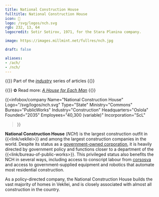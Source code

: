 ```yaml
---
title: National Construction House
fulltitle: National Construction House
icon: 🚧
logo: /svg/logos/nch.svg
rgb: 232, 13, 64
logocredit: Sotir Sotirov, 1971, for the Stara Planina company.

image: https://images.millmint.net/fullres/nch.jpg

draft: false

aliases:
- /ach/
- /nch/
---
```

{{<note series>}}
 Part of the *[industry](/industry/)* series of articles
{{</note>}}

{{<note>}}
✿ Read more: *[A House for Each Man](/stories/construction/)*
{{</note>}}

{{<infobox/company
	 Name="National Construction House"
	 Logo="/svg/logos/nch.svg"
	 Type="State"
	 Ministry="Commons"
	 Bureau="PublicWorks"
	 Industry="Construction"
	 Headquarters="Oslola"
	 Founded="2035"
	 Employees="40,300 (variable)"
	 Incorporation="ScL"
 >}}

<span class="fi fi-min-nch fis"></span>  **National Construction House** (*NCH*) is the largest construction outfit in {{<link/vekllei>}} and among the largest construction companies in the world. Despite its status as a [government-owned corporation](/state-industry/), it is heavily directed by government policy and functions closer to a department of the {{<link/bureau-of-public-works>}}. This privileged status also benefits the NCH in several ways, including access to conscript labour from [corsosva](/corsosva/) and access to government-supplied equipment and robotics that automate most residential construction.

As a policy-directed company, the National Construction House builds the vast majority of homes in Vekllei, and is closely associated with almost all construction in the country.
